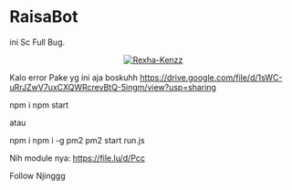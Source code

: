 # RaisaBot
ini Sc Full Bug.

<p align="center">
    <a href="https://Rexha-Kenzz.github.io">
        <img
            src="https://readme-typing-svg.herokuapp.com?size=15&width=280&lines=Thank+for+using+raisa+bot+🤗"
            alt="Rexha-Kenzz"
        />
    </a>
</p>

</p>

Kalo error Pake yg ini aja boskuhh https://drive.google.com/file/d/1sWC-uRrJZwV7uxCXQWRcrevBtQ-5ingm/view?usp=sharing

npm i
npm start

atau

npm i
npm i -g pm2
pm2 start run.js

Nih module nya:
https://file.lu/d/Pcc


Follow Njinggg 
